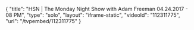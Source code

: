 {
    "title": "HSN | The Monday Night Show with Adam Freeman 04.24.2017 - 08 PM",
    "type": "solo",
    "layout": "iframe-static",
    "videoId": "112311775",
    "url": "\/tvpembed\/112311775"
}